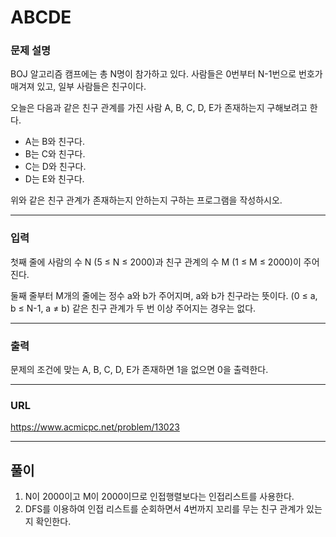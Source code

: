 # ABCDE

### 문제 설명

BOJ 알고리즘 캠프에는 총 N명이 참가하고 있다. 사람들은 0번부터 N-1번으로 번호가 매겨져 있고, 일부 사람들은 친구이다.

오늘은 다음과 같은 친구 관계를 가진 사람 A, B, C, D, E가 존재하는지 구해보려고 한다.

- A는 B와 친구다.
- B는 C와 친구다.
- C는 D와 친구다.
- D는 E와 친구다.

위와 같은 친구 관계가 존재하는지 안하는지 구하는 프로그램을 작성하시오.

-----------
### 입력

첫째 줄에 사람의 수 N (5 ≤ N ≤ 2000)과 친구 관계의 수 M (1 ≤ M ≤ 2000)이 주어진다.

둘째 줄부터 M개의 줄에는 정수 a와 b가 주어지며, a와 b가 친구라는 뜻이다. (0 ≤ a, b ≤ N-1, a ≠ b) 같은 친구 관계가 두 번 이상 주어지는 경우는 없다.

-----------
### 출력

문제의 조건에 맞는 A, B, C, D, E가 존재하면 1을 없으면 0을 출력한다.

-----------
### URL

https://www.acmicpc.net/problem/13023

-----------
## 풀이
1. N이 2000이고 M이 2000이므로 인접행렬보다는 인접리스트를 사용한다.
2. DFS를 이용하여 인접 리스트를 순회하면서 4번까지 꼬리를 무는 친구 관계가 있는지 확인한다.